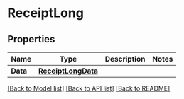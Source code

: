 # ReceiptLong

## Properties
Name | Type | Description | Notes
------------ | ------------- | ------------- | -------------
**Data** | [**ReceiptLongData**](ReceiptLong_data.md) |  | 

[[Back to Model list]](../README.md#documentation-for-models) [[Back to API list]](../README.md#documentation-for-api-endpoints) [[Back to README]](../README.md)


